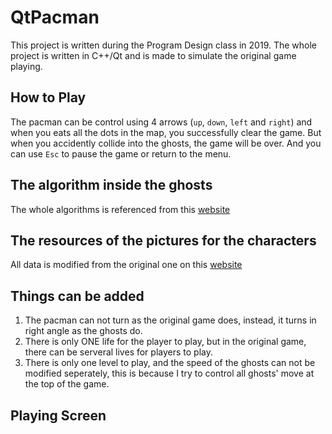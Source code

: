 # QtPacman
This project is written during the Program Design class in 2019. The whole project is written in C++/Qt and is made to simulate the original game playing.

## How to Play
The pacman can be control using 4 arrows (`up`, `down`, `left` and `right`) and when you eats all the dots in the map, you successfully clear the game. But when you accidently collide into the ghosts, the game will be over. 
And you can use `Esc` to pause the game or return to the menu. 

## The algorithm inside the ghosts
The whole algorithms is referenced from this [website](https://www.gamasutra.com/view/feature/3938/the_pacman_dossier.php?print=1)

## The resources of the pictures for the characters
All data is modified from the original one on this [website](https://www.spriters-resource.com/arcade/pacman/)

## Things can be added 
1. The pacman can not turn as the original game does, instead, it turns in right angle as the ghosts do. 
2. There is only ONE life for the player to play, but in the original game, there can be serveral lives for players to play.
3. There is only one level to play, and the speed of the ghosts can not be modified seperately, this is because I try to control all ghosts' move at the top of the game. 

## Playing Screen

